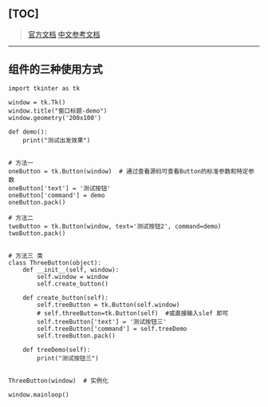 [TOC]
---

> [官方文档](https://docs.python.org/3.6/library/tkinter.html)
[中文参考文档](https://morvanzhou.github.io/tutorials/python-basic/tkinter/2-01-label-button/)
---

## 组件的三种使用方式
```
import tkinter as tk

window = tk.Tk()
window.title("窗口标题-demo")
window.geometry('200x100')

def demo():
    print("测试出发效果")


# 方法一
oneButton = tk.Button(window)  # 通过查看源码可查看Button的标准参数和特定参数
oneButton['text'] = '测试按钮'
oneButton['command'] = demo
oneButton.pack()

# 方法二
twoButton = tk.Button(window, text='测试按钮2', command=demo)
twoButton.pack()


# 方法三 类
class ThreeButton(object):
    def __init__(self, window):
        self.window = window
        self.create_button()

    def create_button(self):
        self.treeButton = tk.Button(self.window)
        # self.threeButton=tk.Button(self)  #或直接输入slef 即可
        self.treeButton['text'] = '测试按钮三'
        self.treeButton['command'] = self.treeDemo
        self.treeButton.pack()

    def treeDemo(self):
        print("测试按钮三")


ThreeButton(window)  # 实例化

window.mainloop()
```

